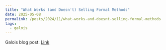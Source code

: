 ```yaml
---
title: "What Works (and Doesn't) Selling Formal Methods"
date: 2025-05-08
permalink: /posts/2024/11/what-works-and-doesnt-selling-formal-methods
tags:
  - galois
---
```


Galois blog post: [Link](https://www.galois.com/articles/what-works-and-doesnt-selling-formal-methods)